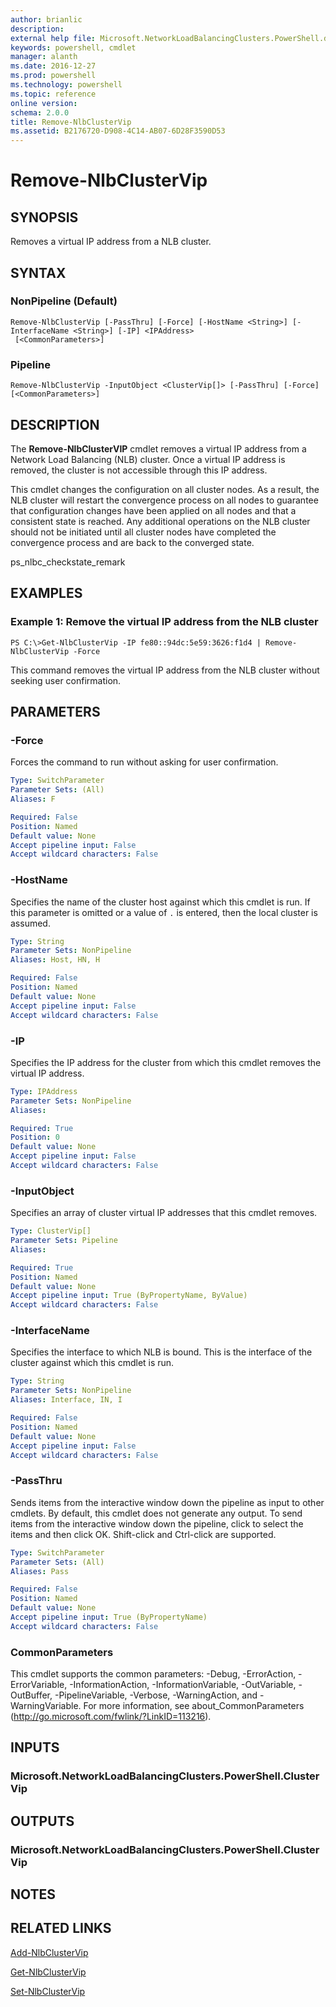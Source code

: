 ```yaml
---
author: brianlic
description: 
external help file: Microsoft.NetworkLoadBalancingClusters.PowerShell.dll-Help.xml
keywords: powershell, cmdlet
manager: alanth
ms.date: 2016-12-27
ms.prod: powershell
ms.technology: powershell
ms.topic: reference
online version: 
schema: 2.0.0
title: Remove-NlbClusterVip
ms.assetid: B2176720-D908-4C14-AB07-6D28F3590D53
---
```


# Remove-NlbClusterVip

## SYNOPSIS
Removes a virtual IP address from a NLB cluster.

## SYNTAX

### NonPipeline (Default)
```
Remove-NlbClusterVip [-PassThru] [-Force] [-HostName <String>] [-InterfaceName <String>] [-IP] <IPAddress>
 [<CommonParameters>]
```

### Pipeline
```
Remove-NlbClusterVip -InputObject <ClusterVip[]> [-PassThru] [-Force] [<CommonParameters>]
```

## DESCRIPTION
The **Remove-NlbClusterVIP** cmdlet removes a virtual IP address from a Network Load Balancing (NLB) cluster.
Once a virtual IP address is removed, the cluster is not accessible through this IP address.

This cmdlet changes the configuration on all cluster nodes.
As a result, the NLB cluster will restart the convergence process on all nodes to guarantee that configuration changes have been applied on all nodes and that a consistent state is reached.
Any additional operations on the NLB cluster should not be initiated until all cluster nodes have completed the convergence process and are back to the converged state.

ps_nlbc_checkstate_remark

## EXAMPLES

### Example 1: Remove the virtual IP address from the NLB cluster
```
PS C:\>Get-NlbClusterVip -IP fe80::94dc:5e59:3626:f1d4 | Remove-NlbClusterVip -Force
```

This command removes the virtual IP address from the NLB cluster without seeking user confirmation.

## PARAMETERS

### -Force
Forces the command to run without asking for user confirmation.

```yaml
Type: SwitchParameter
Parameter Sets: (All)
Aliases: F

Required: False
Position: Named
Default value: None
Accept pipeline input: False
Accept wildcard characters: False
```

### -HostName
Specifies the name of the cluster host against which this cmdlet is run.
If this parameter is omitted or a value of `.` is entered, then the local cluster is assumed.

```yaml
Type: String
Parameter Sets: NonPipeline
Aliases: Host, HN, H

Required: False
Position: Named
Default value: None
Accept pipeline input: False
Accept wildcard characters: False
```

### -IP
Specifies the IP address for the cluster from which this cmdlet removes the virtual IP address.

```yaml
Type: IPAddress
Parameter Sets: NonPipeline
Aliases: 

Required: True
Position: 0
Default value: None
Accept pipeline input: False
Accept wildcard characters: False
```

### -InputObject
Specifies an array of cluster virtual IP addresses that this cmdlet removes.

```yaml
Type: ClusterVip[]
Parameter Sets: Pipeline
Aliases: 

Required: True
Position: Named
Default value: None
Accept pipeline input: True (ByPropertyName, ByValue)
Accept wildcard characters: False
```

### -InterfaceName
Specifies the interface to which NLB is bound.
This is the interface of the cluster against which this cmdlet is run.

```yaml
Type: String
Parameter Sets: NonPipeline
Aliases: Interface, IN, I

Required: False
Position: Named
Default value: None
Accept pipeline input: False
Accept wildcard characters: False
```

### -PassThru
Sends items from the interactive window down the pipeline as input to other cmdlets.
By default, this cmdlet does not generate any output. 
To send items from the interactive window down the pipeline, click to select the items and then click OK.
Shift-click and Ctrl-click are supported.

```yaml
Type: SwitchParameter
Parameter Sets: (All)
Aliases: Pass

Required: False
Position: Named
Default value: None
Accept pipeline input: True (ByPropertyName)
Accept wildcard characters: False
```

### CommonParameters
This cmdlet supports the common parameters: -Debug, -ErrorAction, -ErrorVariable, -InformationAction, -InformationVariable, -OutVariable, -OutBuffer, -PipelineVariable, -Verbose, -WarningAction, and -WarningVariable. For more information, see about_CommonParameters (http://go.microsoft.com/fwlink/?LinkID=113216).

## INPUTS

### Microsoft.NetworkLoadBalancingClusters.PowerShell.ClusterVip

## OUTPUTS

### Microsoft.NetworkLoadBalancingClusters.PowerShell.ClusterVip

## NOTES

## RELATED LINKS

[Add-NlbClusterVip](./Add-NlbClusterVip.md)

[Get-NlbClusterVip](./Get-NlbClusterVip.md)

[Set-NlbClusterVip](./Set-NlbClusterVip.md)

